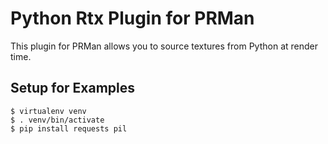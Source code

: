 Python Rtx Plugin for PRMan
===========================

This plugin for PRMan allows you to source textures from Python at render time.


Setup for Examples
------------------

~~~
$ virtualenv venv
$ . venv/bin/activate
$ pip install requests pil
~~~
